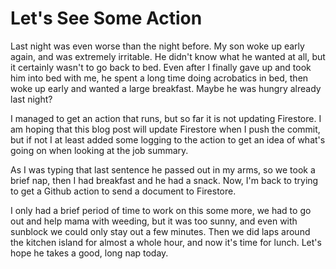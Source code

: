 # Let's See Some Action

Last night was even worse than the night before. My son woke up early again, and was extremely irritable. He didn't know what he wanted at all, but it certainly wasn't to go back to bed. Even after I finally gave up and took him into bed with me, he spent a long time doing acrobatics in bed, then woke up early and wanted a large breakfast. Maybe he was hungry already last night?

I managed to get an action that runs, but so far it is not updating Firestore. I am hoping that this blog post will update Firestore when I push the commit, but if not I at least added some logging to the action to get an idea of what's going on when looking at the job summary.

As I was typing that last sentence he passed out in my arms, so we took a brief nap, then I had breakfast and he had a snack. Now, I'm back to trying to get a Github action to send a document to Firestore.

I only had a brief period of time to work on this some more, we had to go out and help mama with weeding, but it was too sunny, and even with sunblock we could only stay out a few minutes. Then we did laps around the kitchen island for almost a whole hour, and now it's time for lunch. Let's hope he takes a good, long nap today.
